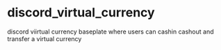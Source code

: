 # discord_virtual_currency
discord viirtual currency baseplate where users can cashin cashout and transfer a virtual currency
